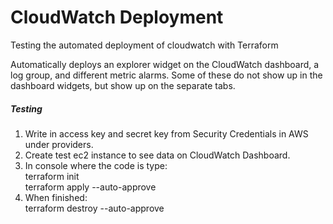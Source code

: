 # CloudWatch Deployment
Testing the automated deployment of cloudwatch with Terraform

Automatically deploys an explorer widget on the CloudWatch dashboard, a log group, and different metric alarms. Some of these do not show up in the dashboard widgets,
but show up on the separate tabs.

##### Testing

1. Write in access key and secret key from Security Credentials in AWS under providers.
2. Create test ec2 instance to see data on CloudWatch Dashboard.
3. In console where the code is type: <br>
  terraform init <br>
  terraform apply --auto-approve
4. When finished: <br>
  terraform destroy --auto-approve
